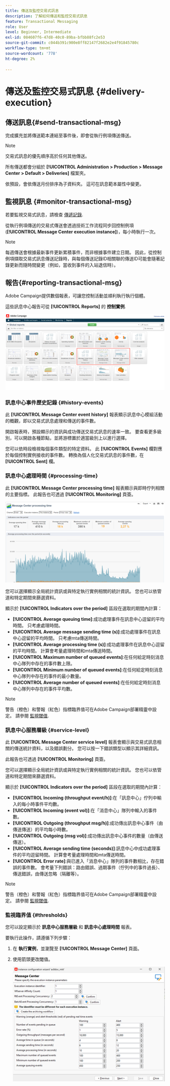 ```yaml
---
title: 傳送及監控交易式訊息
description: 了解如何傳送和監控交易式訊息
feature: Transactional Messaging
role: User
level: Beginner, Intermediate
exl-id: 084607f6-47d8-40c0-89ba-bfbb88fc2e53
source-git-commit: c044b391c900e8ff82147f2682e2e4f91845780c
workflow-type: tm+mt
source-wordcount: '778'
ht-degree: 2%

---
```


# 傳送及監控交易式訊息 {#delivery-execution}

## 傳送訊息{#send-transactional-msg}

完成擴充並將傳送範本連結至事件後，即會從執行例項傳送傳送。

>[!NOTE]
>
>交易式訊息的優先順序高於任何其他傳送。

所有傳送都會分組於 **[!UICONTROL Administration > Production > Message Center > Default > Deliveries]** 檔案夾。

依預設，會依傳送月份排序為子資料夾。 這可在訊息範本屬性中變更。

## 監視訊息 {#monitor-transactional-msg}

若要監視交易式訊息，請檢查 [傳遞記錄](send.md).

從執行例項傳送的交易式傳送會透過技術工作流程同步回控制例項(**[!UICONTROL Message Center execution instance]**)，每小時執行一次。

>[!NOTE]
>
>每週傳送會根據最新事件更新累積事件，而非根據事件建立日期。 因此，從控制例項擷取交易式訊息傳送記錄時，與每個傳送記錄ID相關聯的傳送ID可能會隨著記錄更新而隨時間變更（例如，當收到事件的入站退信時）。

<!--
To monitor the activity and running of the execution instance(s), see [Transactional messaging reports](transactional-messaging-reports.md).-->

## 報告{#reporting-transactional-msg}

Adobe Campaign提供數個報表，可讓您控制活動並順利執行執行個體。

這些訊息中心報告可從 **[!UICONTROL Reports]** 的 **控制實例**.

![](assets/mc-reports.png)

### 訊息中心事件歷史記錄 {#history-events}

此 **[!UICONTROL Message Center event history]** 報表顯示訊息中心模組活動的概觀，即以交易式訊息處理和傳送的事件數。

開啟報表時，預設顯示的資訊與成功傳送交易式訊息的速率一致。 要查看更多級別，可以開啟各種節點，並將游標置於適當級別上以進行選擇。

您可以依時段檢視每個事件類型的特定資料。 此 **[!UICONTROL Events]** 欄對應於每個控制實例接收的事件數。 轉換為個人化交易式訊息的事件數，在 **[!UICONTROL Sent]** 欄。


### 訊息中心處理時間 {#processing-time}

此 **[!UICONTROL Message Center processing time]** 報表顯示與即時佇列相關的主要指標。 此報告也可透過 **[!UICONTROL Monitoring]** 頁簽。

![](assets/mc-processing-time-report.png)

您可以選擇顯示全局統計資訊或與特定執行實例相關的統計資訊。 您也可以依管道和特定期間來篩選資料。

顯示於 **[!UICONTROL Indicators over the period]** 區段在選取的期間內計算：

* **[!UICONTROL Average queuing time]**:成功處理事件在訊息中心逗留的平均時間。 只考慮處理時間。
* **[!UICONTROL Average message sending time (s)]**:成功處理事件在訊息中心逗留的平均時間。 只考慮mta傳送時間。
* **[!UICONTROL Average processing time (s)]**:成功處理事件在訊息中心逗留的平均時間。 計算會考量處理時間和mta傳送時間。
* **[!UICONTROL Maximum number of queued events]**:在任何給定時刻消息中心隊列中存在的事件數上限。
* **[!UICONTROL Minimum number of queued events]**:在任何給定時刻消息中心隊列中存在的事件的最小數量。
* **[!UICONTROL Average number of queued events]**:在任何給定時刻消息中心隊列中存在的事件平均數。

>[!NOTE]
>
>警告（橙色）和警報（紅色）指標臨界值可在Adobe Campaign部署精靈中設定。 請參閱 [監視閾值](#thresholds).



### 訊息中心服務層級 {#service-level}

此 **[!UICONTROL Message Center service level]** 報表會顯示與交易式訊息相關的傳送統計資料，以及錯誤劃分。 您可以按一下錯誤類型以顯示其詳細資訊。

此報告也可透過 **[!UICONTROL Monitoring]** 頁簽。

您可以選擇顯示全局統計資訊或與特定執行實例相關的統計資訊。 您也可以依管道和特定期間來篩選資料。

顯示於 **[!UICONTROL Indicators over the period]** 區段在選取的期間內計算：

* **[!UICONTROL Incoming (throughput event/h)]**:在「訊息中心」佇列中輸入的每小時事件平均數。
* **[!UICONTROL Incoming (event vol)]**:在「消息中心」隊列中輸入的事件數。
* **[!UICONTROL Outgoing (throughput msg/h)]**:成功傳出訊息中心事件（由傳送傳送）的平均每小時數。
* **[!UICONTROL Outgoing (msg vol)]**:成功傳出訊息中心事件的數量（由傳送傳送）。
* **[!UICONTROL Average sending time (seconds)]**:訊息中心中成功處理事件的平均逗留時間。 計算會考量處理時間和mta傳送時間。
* **[!UICONTROL Error rate]**:與已進入「消息中心」隊列的事件數相比，存在錯誤的事件數。 會考量下列錯誤：路由錯誤、過期事件（佇列中的事件過長）、傳送錯誤，由傳送忽略（隔離等）。

>[!NOTE]
>
>警告（橙色）和警報（紅色）指標臨界值可在Adobe Campaign部署精靈中設定。 請參閱 [監視閾值](#thresholds).

### 監視臨界值 {#thresholds}

您可以設定顯示於 **訊息中心服務層級** 和 **訊息中心處理時間** 報表。

要執行此操作，請遵循下列步驟：

1. 在 **執行實例**，並瀏覽至 **[!UICONTROL Message Center]** 頁面。
1. 使用箭頭更改閾值。

   ![](assets/mc-thresholds.png)
